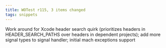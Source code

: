 ```yaml
---
title: WOTest r115, 3 items changed
tags: snippets
---
```


Work around for Xcode header search quirk (prioritizes headers in HEADER\_SEARCH\_PATHS over headers in dependent projects); add more signal types to signal handler; initial mach exceptions support
